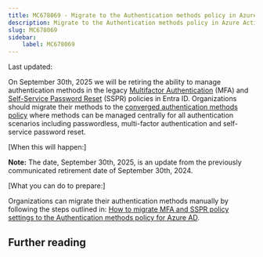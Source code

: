 ```yaml
---
title: MC678069 - Migrate to the Authentication methods policy in Azure Active Directory by September 30, 2025
description: Migrate to the Authentication methods policy in Azure Active Directory by September 30, 2025
slug: MC678069
sidebar:
    label: MC678069
---
```



Last updated: 

<p>On September 30th, 2025 we will be retiring the ability to manage authentication methods in the legacy <a href="https://learn.microsoft.com/azure/active-directory/authentication/howto-mfa-mfasettings#verification-methods" target="_blank">Multifactor Authentication</a> (MFA) and <a href="https://learn.microsoft.com/azure/active-directory/authentication/concept-sspr-howitworks#authentication-methods" target="_blank">Self-Service Password Reset</a> (SSPR) policies in Entra ID. Organizations should migrate their methods to the <a href="https://learn.microsoft.com/azure/active-directory/authentication/concept-authentication-methods-manage" target="_blank">converged authentication methods policy</a> where methods can be managed centrally for all authentication scenarios including passwordless, multi-factor authentication and self-service password reset.&nbsp;</p><p>[When this will happen:]</p><p><b>Note:</b> The date, September 30th, 2025, is an update from the previously communicated retirement date of September 30th, 2024.</p><p>[What you can do to prepare:]</p><p>Organizations can migrate their authentication methods manually by following the steps outlined in: <a href="https://learn.microsoft.com/azure/active-directory/authentication/how-to-authentication-methods-manage" target="_blank">How to migrate MFA and SSPR policy settings to the Authentication methods policy for Azure AD</a>.</p>

## Further reading
